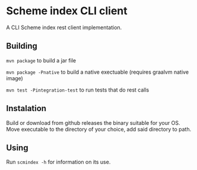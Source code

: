 # Scheme index CLI client

A CLI Scheme index rest client implementation.

## Building

`mvn package` to build a jar file

`mvn package -Pnative` to build a native exectuable (requires graalvm native image)

`mvn test -Pintegration-test` to run tests that do rest calls

## Instalation

Build or download from github releases the binary suitable for your OS. 
Move executable to the directory of your choice, add said directory to path.

## Using

Run `scmindex -h` for information on its use.